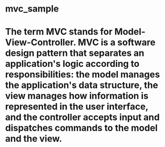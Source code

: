 # mvc_sample

 
  # The term MVC stands for Model-View-Controller. MVC is a software design pattern that separates an application's logic according to responsibilities: the model manages the application's data structure, the view manages how information is represented in the user interface, and the controller accepts input and dispatches commands to the model and the view.
  


